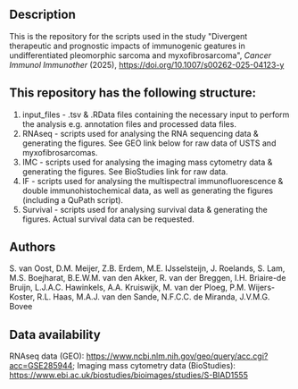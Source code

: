 ## Description
This is the repository for the scripts used in the study "Divergent therapeutic and prognostic impacts of immunogenic geatures in undifferentiated pleomorphic sarcoma and myxofibrosarcoma", _Cancer Immunol Immunother_ (2025), https://doi.org/10.1007/s00262-025-04123-y

## This repository has the following structure:
1. input_files - .tsv & .RData files containing the necessary input to perform the analysis e.g. annotation files and processed data files.
2. RNAseq - scripts used for analysing the RNA sequencing data & generating the figures. See GEO link below for raw data of USTS and myxofibrosarcomas.
3. IMC - scripts used for analysing the imaging mass cytometry data & generating the figures. See BioStudies link for raw data.
4. IF - scripts used for analysing the multispectral immunofluorescence & double immunohistochemical data, as well as generating the figures (including a QuPath script).
5. Survival - scripts used for analysing survival data & generating the figures. Actual survival data can be requested.

## Authors
S. van Oost, D.M. Meijer, Z.B. Erdem, M.E. IJsselsteijn, J. Roelands, S. Lam, M.S. Boejharat, B.E.W.M. van den Akker, R. van der Breggen, I.H. Briaire-de Bruijn, L.J.A.C. Hawinkels, A.A. Kruiswijk, M. van der Ploeg, P.M. Wijers-Koster, R.L. Haas, M.A.J. van den Sande, N.F.C.C. de Miranda, J.V.M.G. Bovee

## Data availability
RNAseq data (GEO): https://www.ncbi.nlm.nih.gov/geo/query/acc.cgi?acc=GSE285944;
Imaging mass cytometry data (BioStudies): https://www.ebi.ac.uk/biostudies/bioimages/studies/S-BIAD1555